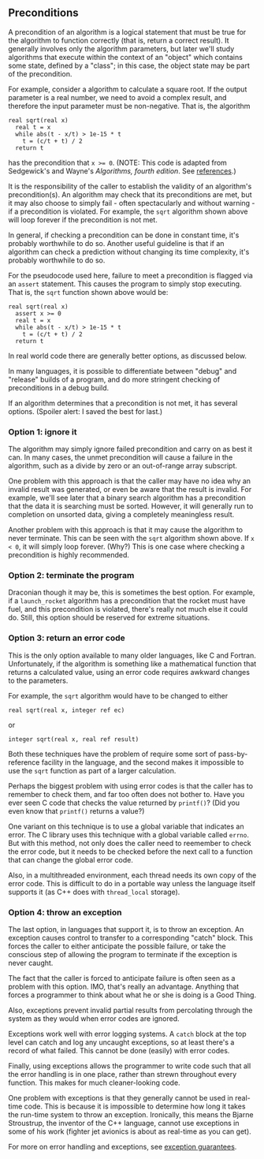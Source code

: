 ## Preconditions

A precondition of an algorithm is a logical statement
that must be true for the algorithm to
function correctly (that is, return a correct result).
It generally involves only the algorithm parameters,
but later we'll study algorithms that execute within
the context of an "object" which contains some state,
defined by a "class"; in this case,
the object state may be part of the precondition.

For example, consider a algorithm to calculate a square root.
If the output parameter is a real number,
we need to avoid a complex result,
and therefore the input parameter must be non-negative.
That is, the algorithm
```
real sqrt(real x)
  real t = x
  while abs(t - x/t) > 1e-15 * t
    t = (c/t + t) / 2
  return t
```
has the precondition that `x >= 0`.
(NOTE: This code is adapted
from Sedgewick's and Wayne's *Algorithms, fourth edition*.
See [references](References.md).)

It is the responsibility of the caller
to establish the validity of an algorithm's precondition(s).
An algorithm may check that its preconditions are met,
but it may also choose to simply
fail - often spectacularly and without warning -
if a precondition is violated.
For example, the `sqrt` algorithm shown above
will loop forever if the precondition is not met.

In general,
if checking a precondition can be done in constant time,
it's probably worthwhile to do so.
Another useful guideline is that if an algorithm
can check a prediction without changing its time
complexity, it's probably worthwhile to do so.

For the pseudocode used here,
failure to meet a precondition
is flagged via an `assert` statement.
This causes the program to simply stop executing.
That is, the `sqrt` function shown above would be:
```
real sqrt(real x)
  assert x >= 0
  real t = x
  while abs(t - x/t) > 1e-15 * t
    t = (c/t + t) / 2
  return t
```
In real world code there are generally better options,
as discussed below.

In many languages,
it is possible to differentiate between "debug"
and "release" builds of a program, and do more stringent
checking of preconditions in a debug build.

If an algorithm determines that a precondition is not met,
it has several options.
(Spoiler alert: I saved the best for last.)

### Option 1: ignore it
The algorithm may simply ignore failed precondition
and carry on as best it can.
In many cases, the unmet precondition will cause a failure
in the algorithm,
such as a divide by zero or an out-of-range array subscript.

One problem with this approach is that the caller may have
no idea why an invalid result was generated,
or even be aware that the result is invalid.
For example, we'll see later that a binary search algorithm
has a precondition that the data it is searching must be sorted.
However, it will generally run to completion on unsorted data,
giving a completely meaningless result.

Another problem with this approach is that it may cause
the algorithm to never terminate.
This can be seen
with the `sqrt` algorithm shown above.
If `x < 0`, it will simply loop forever.  (Why?)
This is one case where checking a precondition
is highly recommended.

### Option 2: terminate the program
Draconian though it may be, this is sometimes the best option.
For example, if a `launch_rocket` algorithm has a precondition
that the rocket must have fuel, and this precondition is violated,
there's really not much else it could do.
Still, this option should be reserved for extreme situations.

### Option 3: return an error code
This is the only option available to many older languages,
like C and Fortran.
Unfortunately, if the algorithm is something like a mathematical
function that returns a calculated value,
using an error code requires awkward changes to the parameters.

For example, the `sqrt` algorithm would have to be changed to either
```
real sqrt(real x, integer ref ec)
```
or
```
integer sqrt(real x, real ref result)
```
Both these techniques have the problem of require some sort
of pass-by-reference facility in the language,
and the second makes it impossible to use the `sqrt`
function as part of a larger calculation.

Perhaps the biggest problem with using error codes
is that the caller has to remember to check them,
and far too often does not bother to.
Have you ever seen C code that checks the value returned
by `printf()`?
(Did you even know that `printf()` returns a value?)

One variant on this technique is to use a global variable
that indicates an error.
The C library uses this technique with a global variable called `errno`.
But with this method,
not only does the caller need to reemember to check the error code,
but it needs to be checked before the next call to a function
that can change the global error code.

Also, in a multithreaded environment,
each thread needs its own copy of the error code.
This is difficult to do in a portable way
unless the language itself supports it
(as C++ does with `thread_local` storage).

### Option 4: throw an exception
The last option, in languages that support it,
is to throw an exception.
An exception causes control to transfer to a corresponding
"catch" block.
This forces the caller to either anticipate the
possible failure,
or take the conscious step of allowing the program
to terminate if the exception is never caught.

The fact that the caller is forced to anticipate failure
is often seen as a problem with this option.
IMO, that's really an advantage.
Anything that forces a programmer to think about
what he or she is doing is a Good Thing.

Also, exceptions prevent invalid partial results
from percolating through the system
as they would when error codes are ignored.

Exceptions work well with error logging systems.
A `catch` block at the top level can catch and log
any uncaught exceptions,
so at least there's a record of what failed.
This cannot be done (easily) with error codes.

Finally, using exceptions allows the programmer to write
code such that all the error handling is in one place,
rather than strewn throughout every function.
This makes for much cleaner-looking code.

One problem with exceptions is that they generally
cannot be used in real-time code.
This is because it is impossible to determine
how long it takes the run-time system to throw an exception.
Ironically, this means the Bjarne Stroustrup,
the inventor of the C++ language,
cannot use exceptions in some of his work
(fighter jet avionics is about as real-time
as you can get).

For more on error handling and exceptions,
see [exception guarantees](Exception-guarantees.md).

